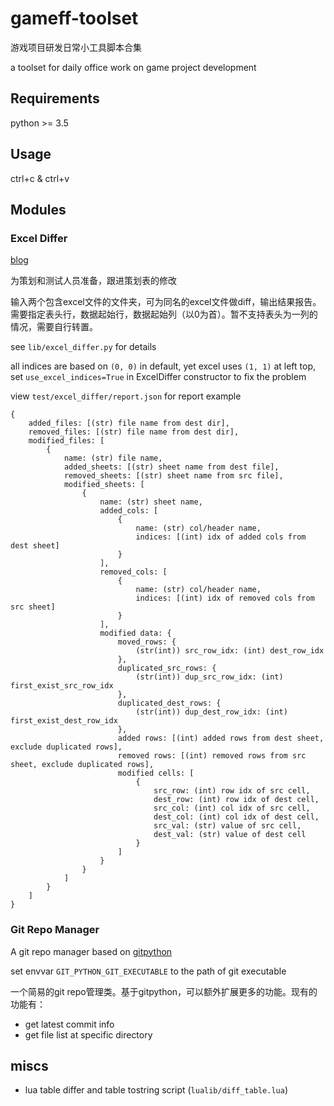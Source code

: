 # gameff-toolset

游戏项目研发日常小工具脚本合集

a toolset for daily office work on game project development

## Requirements

python >= 3.5

## Usage

ctrl+c & ctrl+v

## Modules

### Excel Differ

[blog](http://utmhikari.top/2020/01/23/testlife/excel_diff/)

为策划和测试人员准备，跟进策划表的修改

输入两个包含excel文件的文件夹，可为同名的excel文件做diff，输出结果报告。
需要指定表头行，数据起始行，数据起始列（以0为首）。暂不支持表头为一列的情况，需要自行转置。

see `lib/excel_differ.py` for details

all indices are based on `(0, 0)` in default, yet excel uses `(1, 1)` at left top, set `use_excel_indices=True` in ExcelDiffer constructor to fix the problem

view `test/excel_differ/report.json` for report example

```text
{
    added_files: [(str) file name from dest dir],
    removed_files: [(str) file name from dest dir],
    modified_files: [
        {
            name: (str) file name,
            added_sheets: [(str) sheet name from dest file],
            removed_sheets: [(str) sheet name from src file],
            modified_sheets: [
                {
                    name: (str) sheet name,
                    added_cols: [
                        {
                            name: (str) col/header name,
                            indices: [(int) idx of added cols from dest sheet]
                        }
                    ],
                    removed_cols: [
                        {
                            name: (str) col/header name,
                            indices: [(int) idx of removed cols from src sheet]
                        }
                    ],
                    modified data: {
                        moved_rows: {
                            (str(int)) src_row_idx: (int) dest_row_idx
                        },
                        duplicated_src_rows: {
                            (str(int)) dup_src_row_idx: (int) first_exist_src_row_idx
                        },
                        duplicated_dest_rows: {
                            (str(int)) dup_dest_row_idx: (int) first_exist_dest_row_idx
                        },
                        added rows: [(int) added rows from dest sheet, exclude duplicated rows],
                        removed rows: [(int) removed rows from src sheet, exclude duplicated rows],
                        modified cells: [
                            {
                                src_row: (int) row idx of src cell,
                                dest_row: (int) row idx of dest cell,
                                src_col: (int) col idx of src cell,
                                dest_col: (int) col idx of dest cell,
                                src_val: (str) value of src cell,
                                dest_val: (str) value of dest cell
                            }
                        ]
                    }
                }
            ]
        }
    ]
}
```

### Git Repo Manager

A git repo manager based on [gitpython](https://gitpython.readthedocs.io/en/stable/intro.html)

set envvar `GIT_PYTHON_GIT_EXECUTABLE` to the path of git executable

一个简易的git repo管理类。基于gitpython，可以额外扩展更多的功能。现有的功能有：

- get latest commit info
- get file list at specific directory

## miscs

- lua table differ and table tostring script (`lualib/diff_table.lua`)
